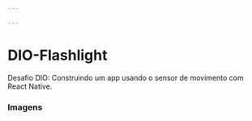 ```yaml
---

---
```


# DIO-Flashlight
Desafio DIO: Construindo um app usando o sensor de movimento com React Native.

### Imagens 



